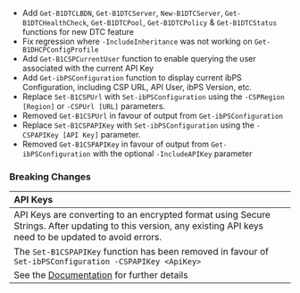 - Add `Get-B1DTCLBDN`, `Get-B1DTCServer`, `New-B1DTCServer`, `Get-B1DTCHealthCheck`, `Get-B1DTCPool`, `Get-B1DTCPolicy` & `Get-B1DTCStatus` functions for new DTC feature
- Fix regression where `-IncludeInheritance` was not working on `Get-B1DHCPConfigProfile`
- Add `Get-B1CSPCurrentUser` function to enable querying the user associated with the current API Key
- Add `Get-ibPSConfiguration` function to display current ibPS Configuration, including CSP URL, API User, ibPS Version, etc.
- Replace `Set-B1CSPUrl` with `Set-ibPSConfiguration` using the `-CSPRegion [Region]` or `-CSPUrl [URL]` parameters.
- Removed `Get-B1CSPUrl` in favour of output from `Get-ibPSConfiguration`
- Replace `Set-B1CSPAPIKey` with `Set-ibPSConfiguration` using the `-CSPAPIKey [API Key]` parameter.
- Removed `Get-B1CSPAPIKey` in favour of output from `Get-ibPSConfiguration` with the optional `-IncludeAPIKey` parameter

### Breaking Changes

|  **API Keys**  |
|:-------------------------|
| API Keys are converting to an encrypted format using Secure Strings. After updating to this version, any existing API keys need to be updated to avoid errors. |
| The `Set-B1CSPAPIKey` function has been removed in favour of `Set-ibPSConfiguration -CSPAPIKey <ApiKey>` |
| See the <a href="https://ibps.readthedocs.io/en/latest/General/Set-ibPSConfiguration/">Documentation</a> for further details |
